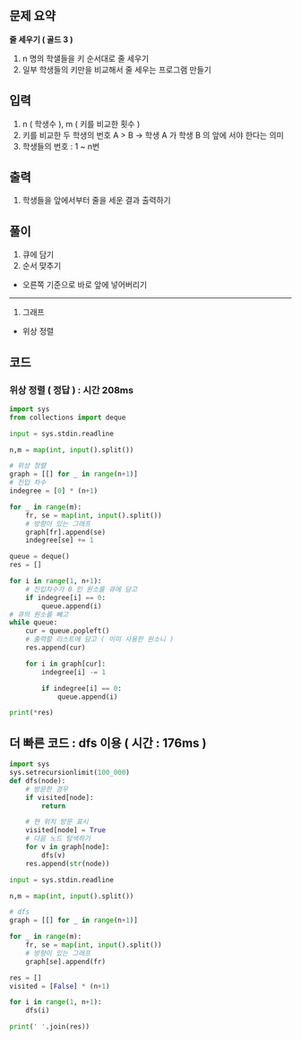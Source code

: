## 문제 요약

**줄 세우기 ( 골드 3 )**
1. n 명의 학샐들을 키 순서대로 줄 세우기
2. 일부 학생들의 키만을 비교해서 줄 세우는 프로그램 만들기


## 입력
1. n ( 학생수 ), m ( 키를 비교한 횟수 )
2. 키를 비교한 두 학생의 번호 A > B -> 학생 A 가 학생 B 의 앞에 서야 한다는 의미
3. 학생들의 번호 : 1 ~ n번


## 출력
1. 학생들을 앞에서부터 줄을 세운 결과 출력하기

## 풀이
1. 큐에 담기
2. 순서 맞추기
- 오른쪽 기준으로 바로 앞에 넣어버리기
---
1. 그래프
- 위상 정렬

## 코드

### 위상 정렬 ( 정답 ) : 시간 208ms

```python
import sys
from collections import deque

input = sys.stdin.readline

n,m = map(int, input().split())

# 위상 정렬
graph = [[] for _ in range(n+1)]
# 진입 차수
indegree = [0] * (n+1)

for _ in range(m):
    fr, se = map(int, input().split())
    # 방향이 있는 그래프
    graph[fr].append(se)
    indegree[se] += 1

queue = deque()
res = []

for i in range(1, n+1):
    # 진입차수가 0 인 원소를 큐에 담고
    if indegree[i] == 0:
        queue.append(i)
# 큐의 원소를 빼고
while queue:
    cur = queue.popleft()
    # 출력할 리스트에 담고 ( 이미 사용한 원소니 )
    res.append(cur)

    for i in graph[cur]:
        indegree[i] -= 1

        if indegree[i] == 0:
            queue.append(i)

print(*res)

```

## 더 빠른 코드 : dfs 이용 ( 시간 : 176ms )
```python
import sys
sys.setrecursionlimit(100_000)
def dfs(node):
    # 방문한 경우
    if visited[node]:
        return

    # 현 위치 방문 표시
    visited[node] = True
    # 다음 노드 탐색하기
    for v in graph[node]:
        dfs(v)
    res.append(str(node))

input = sys.stdin.readline

n,m = map(int, input().split())

# dfs
graph = [[] for _ in range(n+1)]

for _ in range(m):
    fr, se = map(int, input().split())
    # 방향이 있는 그래프
    graph[se].append(fr)

res = []
visited = [False] * (n+1)

for i in range(1, n+1):
    dfs(i)

print(' '.join(res))
```